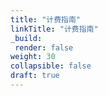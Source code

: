 ```yaml
---
title: "计费指南"
linkTitle: "计费指南"
_build:
 render: false 
weight: 30
collapsible: false
draft: true
---
```


